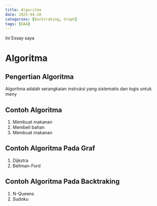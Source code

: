 ```yaml
---
title: Algoritma
date: 2025-04-28 
categories: [Backtraking, Graph]
tags: [DAA]    
---
```

Ini Essay saya
# Algoritma
## Pengertian Algoritma
Algoritma adalah serangkaian instruksi yang sistematis dan logis untuk meny
## Contoh Algoritma
1. Membuat makanan
2. Membeli bahan
3. Membuat makanan
## Contoh Algoritma Pada Graf
1. Dijkstra
2. Bellman-Ford
## Contoh Algoritma Pada Backtraking
1. N-Queens
2. Sudoku


